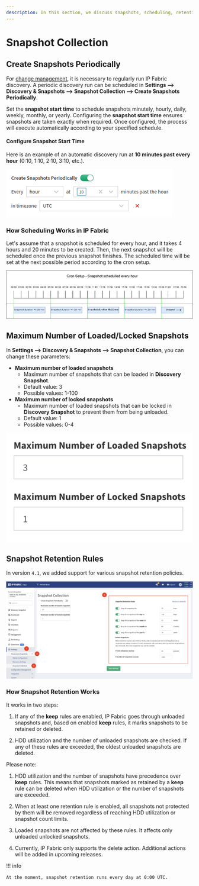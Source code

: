 ```yaml
---
description: In this section, we discuss snapshots, scheduling, retention rules, and how they work.
---
```



# Snapshot Collection

## Create Snapshots Periodically


For [change management](../../IP_Fabric_GUI/management/changes.md), it is necessary to regularly run IP Fabric discovery. A periodic discovery run can be scheduled
in **Settings --> Discovery & Snapshots --> Snapshot Collection --> Create Snapshots Periodically**.

Set the **snapshot start time** to schedule snapshots minutely, hourly, daily, weekly, monthly, or yearly. Configuring the **snapshot start time** ensures snapshots are taken exactly when required. Once configured, the process will execute automatically according to your specified schedule.

#### Configure Snapshot Start Time

Here is an example of an automatic discovery run at **10 minutes past
every hour** (0:10, 1:10, 2:10, 3:10, etc.).

![Create Snapshots Periodically](snapshot_collection/create_snapshots_periodically.png)

### How Scheduling Works in IP Fabric

Let's assume that a snapshot is scheduled for every hour, and it
takes 4 hours and 20 minutes to be created. Then, the next snapshot will be scheduled
once the previous snapshot finishes. The scheduled time will be set at
the next possible period according to the cron setup.

![Cron Setup](snapshot_collection/cron_setup.jpg)

## Maximum Number of Loaded/Locked Snapshots

In **Settings --> Discovery & Snapshots --> Snapshot Collection**, you can change these parameters:

- **Maximum number of loaded snapshots**
  - Maximum number of snapshots that can be loaded in **Discovery Snapshot**.
  - Default value: 3
  - Possible values: 1-100
- **Maximum number of locked snapshots**
  - Maximum number of loaded snapshots that can be locked in **Discovery Snapshot** to prevent them from being unloaded.
  - Default value: 1
  - Possible values: 0-4

![Maximum number of loaded/locked snapshots](snapshot_collection/maximum_number_of_loaded_or_locked_snapshots.png)

## Snapshot Retention Rules

In version `4.1`, we added support for various snapshot retention policies.

![Snapshot Retention Rules](snapshot_collection/snapshot_retention_rules.png)

### How Snapshot Retention Works

It works in two steps:

1. If any of the **keep** rules are enabled, IP Fabric goes through
   unloaded snapshots and, based on enabled **keep** rules, it marks
   snapshots to be retained or deleted.

2. HDD utilization and the number of unloaded snapshots are checked. If
   any of these rules are exceeded, the oldest unloaded snapshots are
   deleted.

Please note:

1. HDD utilization and the number of snapshots have precedence over
   **keep** rules. This means that snapshots marked as retained by a
   **keep** rule can be deleted when HDD utilization or the number of
   snapshots are exceeded.

2. When at least one retention rule is enabled, all snapshots not
   protected by them will be removed regardless of reaching HDD
   utilization or snapshot count limits.

3. Loaded snapshots are not affected by these rules. It affects only
   unloaded unlocked snapshots.

4. Currently, IP Fabric only supports the delete action. Additional
   actions will be added in upcoming releases.

!!! info

    At the moment, snapshot retention runs every day at 0:00 UTC.
